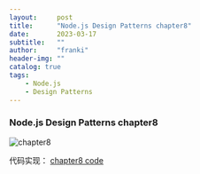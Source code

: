 ```yaml
---
layout:     post
title:      "Node.js Design Patterns chapter8"
date:       2023-03-17
subtitle:   ""
author:     "franki"
header-img: ""
catalog: true
tags:
    - Node.js
    - Design Patterns
---
```


### Node.js Design Patterns chapter8

![chapter8](http://qiniu.sevenyuan.cn/node-design-patterns-chapter8.jpg)

代码实现：
[chapter8 code](https://github.com/NikFranki/node-design-patterns/blob/master/chapter8/1-proxy-composition/index.js)
